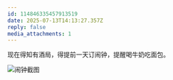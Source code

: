 ```yaml
---
id: 114846335457913519
date: 2025-07-13T14:13:27.357Z
reply: false
media_attachments: 1
---
```


现在得知有酒局，得提前一天订闹钟，提醒喝牛奶吃面包。

![闹钟截图](https://files.e5n.cc/media_attachments/files/114/846/335/203/693/616/original/6bde75a8fce54ef2.jpg)
